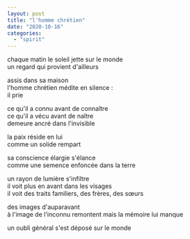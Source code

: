 ```yaml
---
layout: post
title: "l'homme chrétien"
date: "2020-10-16"
categories: 
  - "spirit"
---
```


chaque matin le soleil jette sur le monde  
un regard qui provient d'ailleurs

assis dans sa maison  
l'homme chrétien médite en silence :  
il prie

ce qu'il a connu avant de connaître  
ce qu'il a vécu avant de naître  
demeure ancré dans l'invisible

la paix réside en lui  
comme un solide rempart

sa conscience élargie s'élance  
comme une semence enfoncée dans la terre

un rayon de lumière s'infiltre  
il voit plus en avant dans les visages  
il voit des traits familiers, des frères, des sœurs

des images d'auparavant  
à l'image de l'inconnu remontent
mais la mémoire lui manque  

un oubli général s'est déposé sur le monde
